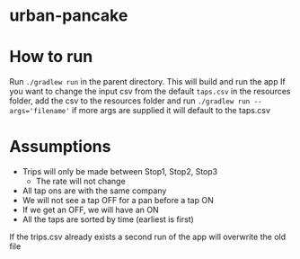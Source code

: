 # urban-pancake

# How to run
Run `./gradlew run` in the parent directory. This will build and run the app
If you want to change the input csv from the default `taps.csv` in the resources folder,
add the csv to the resources folder and run `./gradlew run --args='filename'` if more args are supplied
it will default to the taps.csv

# Assumptions
 - Trips will only be made between Stop1, Stop2, Stop3
   - The rate will not change
 - All tap ons are with the same company
 - We will not see a tap OFF for a pan before a tap ON
 - If we get an OFF, we will have an ON
 - All the taps are sorted by time (earliest is first)
 
 
 If the trips.csv already exists a second run of the app will overwrite the old file